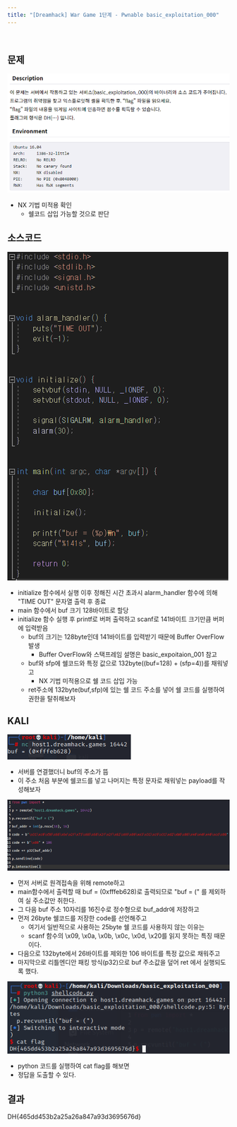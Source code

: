 ```yaml
---
title: "[Dreamhack] War Game 1단계 - Pwnable basic_exploitation_000"
---
```


<br>

## 문제

![image-20211222014137201](image-20211222014137201.png)

- NX 기법 미적용 확인
  - 쉘코드 삽입 가능할 것으로 판단



## 소스코드

![image-20211222014236428](image-20211222014236428.png)

- initialize 함수에서 실행 이후 정해진 시간 초과시 alarm_handler 함수에 의해  "TIME OUT" 문자열 출력 후 종료
- main 함수에서 buf 크기 128바이트로 할당
- initialize 함수 실행 후 printf로 버퍼 출력하고 scanf로 141바이트 크기만큼 버퍼에 입력받음
  - buf의 크기는 128byte인데 141바이트를 입력받기 때문에 Buffer OverFlow 발생
    - Buffer OverFlow와 스택프레임 설명은 basic_expoitaion_001 참고
  - buf와 sfp에 쉘코드와 특정 값으로 132byte((buf=128) + (sfp=4))를 채워넣고
    - NX 기법 미적용으로 쉘 코드 삽입 가능
  - ret주소에 132byte(buf,sfp)에 있는 쉘 코드 주소를 넣어 쉘 코드를 실행하여 권한을 탈취해보자 



## KALI

![image-20211222015336405](image-20211222015336405.png)

- 서버를 연결했더니 buf의 주소가 뜸
- 이 주소 처음 부분에 쉘코드를 넣고 나머지는 특정 문자로 채워넣는 payload를 작성해보자



![image-20211222015559490](image-20211222015559490.png)

- 먼저 서버로 원격접속을 위해 remote하고
- main함수에서 출력할 때 buf = (0xfffeb628)로 출력되므로 "buf = (" 를 제외하여 실 주소값만 취한다.
- 그 다음 buf 주소 10자리를 16진수로 정수형으로 buf_addr에 저장하고
- 먼저 26byte 쉘코드를 저장한 code를 선언해주고
  - 여기서 일반적으로 사용하는 25byte 쉘 코드를 사용하지 않는 이유는
  - scanf 함수의 \x09, \x0a, \x0b, \x0c, \x0d, \x20를 읽지 못하는 특징 때문이다.
- 다음으로 132byte에서 26바이트를 제외한 106 바이트를 특정 값으로 채워주고
- 마지막으로 리틀엔디안 패킹 방식(p32)으로 buf 주소값을 덮어 ret 에서 실행되도록 했다.



![image-20211222020158228](image-20211222020158228.png)

- python 코드를  실행하여 cat flag를 해보면
- 정답을 도출할 수 있다.





## 결과

DH{465dd453b2a25a26a847a93d3695676d}